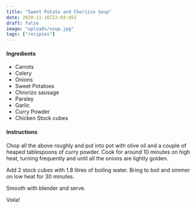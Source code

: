```yaml
---
title: "Sweet Potato and Chorizio Soup"
date: 2020-11-16T22:03:45Z
draft: false
image: "uploads/soup.jpg"
tags: ["recipies"]
---
```


#### Ingredients

- Carrots
- Celery
- Onions
- Sweet Potatoes
- Chrorizo sausage
- Parsley
- Garlic
- Curry Powder
- Chicken Stock cubes

#### Instructions
Chop all the above roughly and put into pot with olive oil and a couple of heaped tablespoons of curry powder. Cook for around 10 minutes on high heat, turning frequently and until all the onions are lightly golden.

Add 2 stock cubes with 1.8 litres of boiling water. Bring to boil and simmer on low heat for 30 minutes.

Smooth with blender and serve.

Voila!
